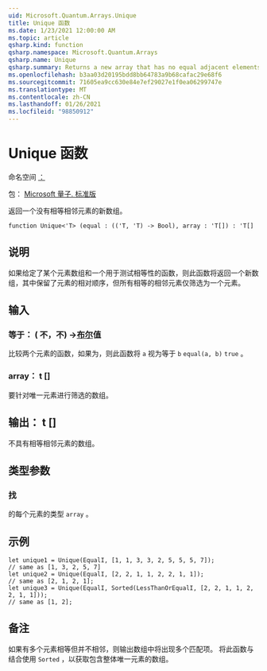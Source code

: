 ```yaml
---
uid: Microsoft.Quantum.Arrays.Unique
title: Unique 函数
ms.date: 1/23/2021 12:00:00 AM
ms.topic: article
qsharp.kind: function
qsharp.namespace: Microsoft.Quantum.Arrays
qsharp.name: Unique
qsharp.summary: Returns a new array that has no equal adjacent elements.
ms.openlocfilehash: b3aa03d20195bdd8bb64783a9b68cafac29e68f6
ms.sourcegitcommit: 71605ea9cc630e84e7ef29027e1f0ea06299747e
ms.translationtype: MT
ms.contentlocale: zh-CN
ms.lasthandoff: 01/26/2021
ms.locfileid: "98850912"
---
```

# <a name="unique-function"></a>Unique 函数

命名空间 [：](xref:Microsoft.Quantum.Arrays)

包： [Microsoft 量子. 标准版](https://nuget.org/packages/Microsoft.Quantum.Standard)


返回一个没有相等相邻元素的新数组。

```qsharp
function Unique<'T> (equal : (('T, 'T) -> Bool), array : 'T[]) : 'T[]
```


## <a name="description"></a>说明

如果给定了某个元素数组和一个用于测试相等性的函数，则此函数将返回一个新数组，其中保留了元素的相对顺序，但所有相等的相邻元素仅筛选为一个元素。

## <a name="input"></a>输入

### <a name="equal--tt---bool"></a>等于： ( 不，不) ->[布尔](xref:microsoft.quantum.lang-ref.bool)值

比较两个元素的函数，如果为，则此函数将 `a` 视为等于 `b` `equal(a, b)` `true` 。


### <a name="array--t"></a>array： t []

要针对唯一元素进行筛选的数组。



## <a name="output--t"></a>输出： t []

不具有相等相邻元素的数组。

## <a name="type-parameters"></a>类型参数

### <a name="t"></a>找

的每个元素的类型 `array` 。

## <a name="example"></a>示例

```qsharp
let unique1 = Unique(EqualI, [1, 1, 3, 3, 2, 5, 5, 5, 7]);
// same as [1, 3, 2, 5, 7]
let unique2 = Unique(EqualI, [2, 2, 1, 1, 2, 2, 1, 1]);
// same as [2, 1, 2, 1];
let unique3 = Unique(EqualI, Sorted(LessThanOrEqualI, [2, 2, 1, 1, 2, 2, 1, 1]));
// same as [1, 2];
```

## <a name="remarks"></a>备注

如果有多个元素相等但并不相邻，则输出数组中将出现多个匹配项。  将此函数与结合使用 `Sorted` ，以获取包含整体唯一元素的数组。